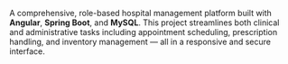A comprehensive, role-based hospital management platform built with **Angular**, **Spring Boot**, and **MySQL**. This project streamlines both clinical and administrative tasks including appointment scheduling, prescription handling, and inventory management — all in a responsive and secure interface.

